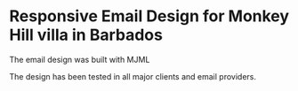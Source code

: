  
# Responsive Email Design for Monkey Hill villa in Barbados

The email design was built with MJML

The design has been tested in all major clients and email providers.
